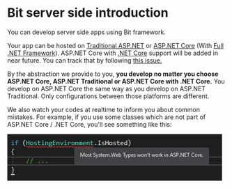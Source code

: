 # Bit server side introduction

You can develop server side apps using Bit framework.

Your app can be hosted on [Traditional ASP.NET](https://www.asp.net/) or [ASP.NET Core](https://docs.microsoft.com/en-us/aspnet/core/) \(With [Full .NET Framework](https://www.microsoft.com/net)\). ASP.NET Core with [.NET Core](https://www.microsoft.com/net/core) support will be added in near future. You can track that by following [this issue.](https://github.com/bit-foundation/bit-framework/issues/59)

By the abstraction we provide to you, **you develop no matter you choose ASP.NET Core, ASP.NET Traditional or ASP.NET Core with .NET Core.** You develop on ASP.NET Core the same way as you develop on ASP.NET Traditional. Only configurations between those platforms are different.

We also watch your codes at realtime to inform you about common mistakes. For example, if you use some classes which are not part of ASP.NET Core / .NET Core, you'll see something like this:

![](/assets/WarnAboutNonASPNETCoreCompatilbeCodeUsage.png)
